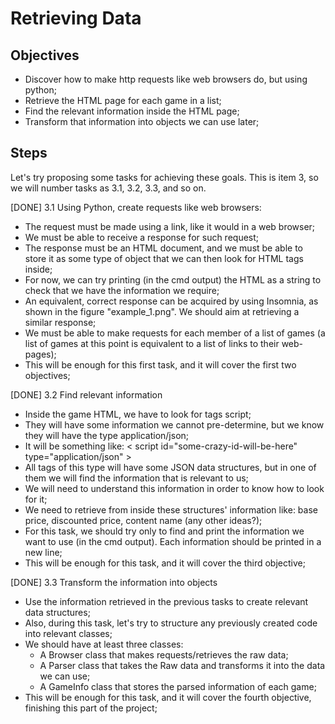 # Retrieving Data

## Objectives
- Discover how to make http requests like web browsers do, but using python;
- Retrieve the HTML page for each game in a list;
- Find the relevant information inside the HTML page;
- Transform that information into objects we can use later;


## Steps
Let's try proposing some tasks for achieving these goals. This is item 3, so we will number tasks as 3.1, 3.2, 3.3, and so on.

[DONE] 3.1 Using Python, create requests like web browsers:

- The request must be made using a link, like it would in a web browser;
- We must be able to receive a response for such request;
- The response must be an HTML document, and we must be able to store it as some type of object that we can then look for HTML tags inside;
- For now, we can try printing (in the cmd output) the HTML as a string to check that we have the information we require;
- An equivalent, correct response can be acquired by using Insomnia, as shown in the figure "example_1.png". We should aim at retrieving a similar response;
- We must be able to make requests for each member of a list of games (a list of games at this point is equivalent to a list of links to their web-pages);
- This will be enough for this first task, and it will cover the first two objectives;


[DONE] 3.2 Find relevant information

- Inside the game HTML, we have to look for tags script;
- They will have some information we cannot pre-determine, but we know they will have the type application/json;
- It will be something like: < script id="some-crazy-id-will-be-here" type="application/json" >
- All tags of this type will have some JSON data structures, but in one of them we will find the information that is relevant to us;
- We will need to understand this information in order to know how to look for it;
- We need to retrieve from inside these structures' information like: base price, discounted price, content name (any other ideas?);
- For this task, we should try only to find and print the information we want to use (in the cmd output). Each information should be printed in a new line;
- This will be enough for this task, and it will cover the third objective;

[DONE] 3.3 Transform the information into objects

- Use the information retrieved in the previous tasks to create relevant data structures;
- Also, during this task, let's try to structure any previously created code into relevant classes;
- We should have at least three classes:
  - A Browser class that makes requests/retrieves the raw data;
  - A Parser class that takes the Raw data and transforms it into the data we can use;
  - A GameInfo class that stores the parsed information of each game;
- This will be enough for this task, and it will cover the fourth objective, finishing this part of the project;